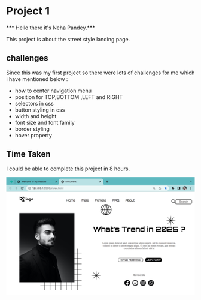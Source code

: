 # Project 1
*** Hello there it's Neha Pandey.***
 
This project is about the street style landing page.

## challenges

Since this was my first project so there were lots of challenges for me which i have mentioned below :
- how to center navigation menu
- position for TOP,BOTTOM ,LEFT and RIGHT
- selectors in css
- button styling in css
- width and height 
- font size and font family
- border styling
- hover property


## Time Taken

I could be able to complete this project in 8 hours.

![Image](./project1_img.png)
